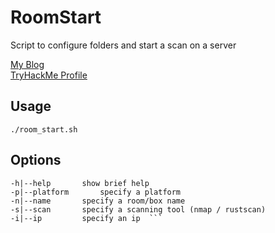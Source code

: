 # RoomStart
Script to configure folders and start a scan on a server

[My Blog](https://bryanwendt.wordpress.com)  
[TryHackMe Profile](https://tryhackme.com/p/beedubz)

## Usage
`./room_start.sh`

## Options
```  
-h|--help 		show brief help  
-p|--platform		specify a platform  
-n|--name		specify a room/box name  
-s|--scan		specify a scanning tool (nmap / rustscan)  
-i|--ip			specify an ip  ```
